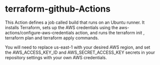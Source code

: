 # terraform-github-Actions
This Action defines a job called build that runs on an Ubuntu runner. It installs Terraform, sets up the AWS credentials using the aws-actions/configure-aws-credentials action, and runs the terraform init , terraform plan and terraform apply commands.

You will need to replace us-east-1 with your desired AWS region, and set the AWS_ACCESS_KEY_ID and AWS_SECRET_ACCESS_KEY secrets in your repository settings with your own AWS credentials.